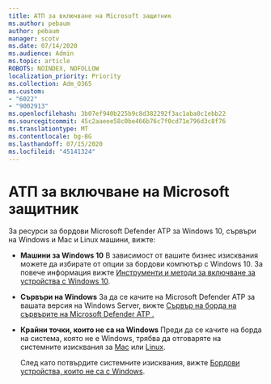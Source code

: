 ```yaml
---
title: АТП за включване на Microsoft защитник
ms.author: pebaum
author: pebaum
manager: scotv
ms.date: 07/14/2020
ms.audience: Admin
ms.topic: article
ROBOTS: NOINDEX, NOFOLLOW
localization_priority: Priority
ms.collection: Adm_O365
ms.custom:
- "6022"
- "9002913"
ms.openlocfilehash: 3b07ef940b225b9c8d382292f3ac1aba0c1ebb22
ms.sourcegitcommit: 45c2aaeee58c0be466b76c7f0cd71e796d3c8f76
ms.translationtype: MT
ms.contentlocale: bg-BG
ms.lasthandoff: 07/15/2020
ms.locfileid: "45141324"
---
```

# <a name="onboarding-microsoft-defender-atp"></a>АТП за включване на Microsoft защитник

За ресурси за бордови Microsoft Defender ATP за Windows 10, сървъри на Windows и Mac и Linux машини, вижте: 

- **Машини за Windows 10** В зависимост от вашите бизнес изисквания можете да избирате от опции за бордови компютър с Windows 10. За повече информация вижте [Инструменти и методи за включване за устройства с Windows 10](https://docs.microsoft.com/windows/security/threat-protection/microsoft-defender-atp/configure-endpoints). 

- **Сървъри на Windows** За да се качите на Microsoft Defender ATP за вашата версия на Windows Server, вижте [Сървър на борда на сървърите на Microsoft Defender ATP .](https://docs.microsoft.com/windows/security/threat-protection/microsoft-defender-atp/configure-server-endpoints)

- **Крайни точки, които не са на Windows**  Преди да се качите на борда на система, която не е Windows, трябва да отговаряте на системните изисквания за [Mac](https://docs.microsoft.com/windows/security/threat-protection/microsoft-defender-atp/microsoft-defender-atp-mac#system-requirements) или [Linux](https://docs.microsoft.com/windows/security/threat-protection/microsoft-defender-atp/microsoft-defender-atp-linux#system-requirements).

    След като потвърдите системните изисквания, вижте [Бордови устройства, които не са с Windows](https://docs.microsoft.com/windows/security/threat-protection/microsoft-defender-atp/configure-endpoints-non-windows#onboarding-non-windows-machines).